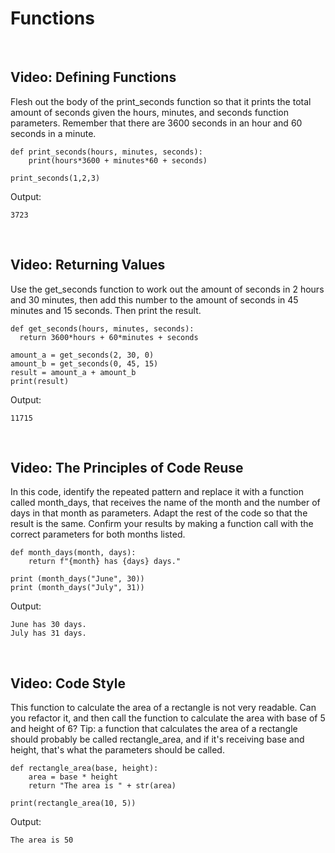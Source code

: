 # Functions

<br>

## Video: Defining Functions

Flesh out the body of the print_seconds function so that it prints the total amount of seconds given the hours, minutes, and seconds function parameters. Remember that there are 3600 seconds in an hour and 60 seconds in a minute.

```
def print_seconds(hours, minutes, seconds):
    print(hours*3600 + minutes*60 + seconds)

print_seconds(1,2,3)
```

Output:

```
3723
```

<br>

## Video: Returning Values

Use the get_seconds function to work out the amount of seconds in 2 hours and 30 minutes, then add this number to the amount of seconds in 45 minutes and 15 seconds. Then print the result.

```
def get_seconds(hours, minutes, seconds):
  return 3600*hours + 60*minutes + seconds

amount_a = get_seconds(2, 30, 0)
amount_b = get_seconds(0, 45, 15)
result = amount_a + amount_b
print(result)
```

Output:

```
11715
```

<br>

## Video: The Principles of Code Reuse

In this code, identify the repeated pattern and replace it with a function called month_days, that receives the name of the month and the number of days in that month as parameters. Adapt the rest of the code so that the result is the same. Confirm your results by making a function call with the correct parameters for both months listed.

```
def month_days(month, days):
    return f"{month} has {days} days."
    
print (month_days("June", 30))
print (month_days("July", 31))
```

Output:

```
June has 30 days.
July has 31 days.
```

<br>

## Video: Code Style

This function to calculate the area of a rectangle is not very readable. Can you refactor it, and then call the function to calculate the area with base of 5 and height of 6? Tip: a function that calculates the area of a rectangle should probably be called rectangle_area, and if it's receiving base and height, that's what the parameters should be called.

```
def rectangle_area(base, height):
	area = base * height
	return "The area is " + str(area)
	
print(rectangle_area(10, 5))
```

Output:

```
The area is 50
```